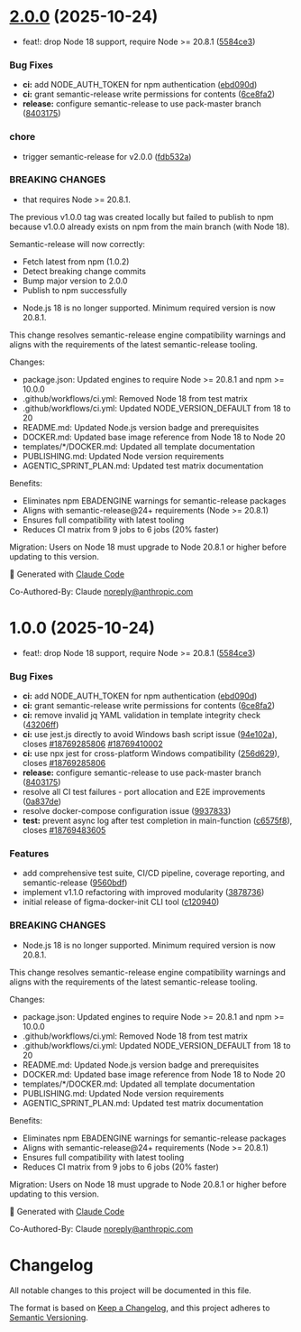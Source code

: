 # [2.0.0](https://github.com/wrsmith108/figma-docker-init/compare/v1.0.2...v2.0.0) (2025-10-24)


* feat!: drop Node 18 support, require Node >= 20.8.1 ([5584ce3](https://github.com/wrsmith108/figma-docker-init/commit/5584ce3166e10b376c40bf5e0bb351f893d3ce6e))


### Bug Fixes

* **ci:** add NODE_AUTH_TOKEN for npm authentication ([ebd090d](https://github.com/wrsmith108/figma-docker-init/commit/ebd090d5863c9f7c8443f3caf58dd92261836b1c))
* **ci:** grant semantic-release write permissions for contents ([6ce8fa2](https://github.com/wrsmith108/figma-docker-init/commit/6ce8fa218cb42d201d5184958ecced8d89d5673b))
* **release:** configure semantic-release to use pack-master branch ([8403175](https://github.com/wrsmith108/figma-docker-init/commit/84031758cf66a6e7f3b5835b1cb0a53b0c2d171e))


### chore

* trigger semantic-release for v2.0.0 ([fdb532a](https://github.com/wrsmith108/figma-docker-init/commit/fdb532a8cf89486a697f2b6c9a7376d778ddaf71))


### BREAKING CHANGES

* that requires Node >= 20.8.1.

The previous v1.0.0 tag was created locally but failed to publish to npm
because v1.0.0 already exists on npm from the main branch (with Node 18).

Semantic-release will now correctly:
- Fetch latest from npm (1.0.2)
- Detect breaking change commits
- Bump major version to 2.0.0
- Publish to npm successfully
* Node.js 18 is no longer supported. Minimum required version is now 20.8.1.

This change resolves semantic-release engine compatibility warnings and aligns
with the requirements of the latest semantic-release tooling.

Changes:
- package.json: Updated engines to require Node >= 20.8.1 and npm >= 10.0.0
- .github/workflows/ci.yml: Removed Node 18 from test matrix
- .github/workflows/ci.yml: Updated NODE_VERSION_DEFAULT from 18 to 20
- README.md: Updated Node.js version badge and prerequisites
- DOCKER.md: Updated base image reference from Node 18 to Node 20
- templates/*/DOCKER.md: Updated all template documentation
- PUBLISHING.md: Updated Node version requirements
- AGENTIC_SPRINT_PLAN.md: Updated test matrix documentation

Benefits:
- Eliminates npm EBADENGINE warnings for semantic-release packages
- Aligns with semantic-release@24+ requirements (Node >= 20.8.1)
- Ensures full compatibility with latest tooling
- Reduces CI matrix from 9 jobs to 6 jobs (20% faster)

Migration:
Users on Node 18 must upgrade to Node 20.8.1 or higher before updating to this version.

🤖 Generated with [Claude Code](https://claude.com/claude-code)

Co-Authored-By: Claude <noreply@anthropic.com>

# 1.0.0 (2025-10-24)


* feat!: drop Node 18 support, require Node >= 20.8.1 ([5584ce3](https://github.com/wrsmith108/figma-docker-init/commit/5584ce3166e10b376c40bf5e0bb351f893d3ce6e))


### Bug Fixes

* **ci:** add NODE_AUTH_TOKEN for npm authentication ([ebd090d](https://github.com/wrsmith108/figma-docker-init/commit/ebd090d5863c9f7c8443f3caf58dd92261836b1c))
* **ci:** grant semantic-release write permissions for contents ([6ce8fa2](https://github.com/wrsmith108/figma-docker-init/commit/6ce8fa218cb42d201d5184958ecced8d89d5673b))
* **ci:** remove invalid jq YAML validation in template integrity check ([43206ff](https://github.com/wrsmith108/figma-docker-init/commit/43206ff2253e66bb765347c69d69dd76edddf311))
* **ci:** use jest.js directly to avoid Windows bash script issue ([94e102a](https://github.com/wrsmith108/figma-docker-init/commit/94e102a4cf10b4c1b062c160081889a03fe9d709)), closes [#18769285806](https://github.com/wrsmith108/figma-docker-init/issues/18769285806) [#18769410002](https://github.com/wrsmith108/figma-docker-init/issues/18769410002)
* **ci:** use npx jest for cross-platform Windows compatibility ([256d629](https://github.com/wrsmith108/figma-docker-init/commit/256d629a0b3eae77c35629d6100c70fe416591b4)), closes [#18769285806](https://github.com/wrsmith108/figma-docker-init/issues/18769285806)
* **release:** configure semantic-release to use pack-master branch ([8403175](https://github.com/wrsmith108/figma-docker-init/commit/84031758cf66a6e7f3b5835b1cb0a53b0c2d171e))
* resolve all CI test failures - port allocation and E2E improvements ([0a837de](https://github.com/wrsmith108/figma-docker-init/commit/0a837def20fb5bee92bb0c216091a2d269995e32))
* resolve docker-compose configuration issue ([9937833](https://github.com/wrsmith108/figma-docker-init/commit/99378339afc95119add7bee1716844e426fb7840))
* **test:** prevent async log after test completion in main-function ([c6575f8](https://github.com/wrsmith108/figma-docker-init/commit/c6575f8e6214767402130cb4ccbdeac16c68dc85)), closes [#18769483605](https://github.com/wrsmith108/figma-docker-init/issues/18769483605)


### Features

* add comprehensive test suite, CI/CD pipeline, coverage reporting, and semantic-release ([9560bdf](https://github.com/wrsmith108/figma-docker-init/commit/9560bdf6387d772efb1bd5bd3414608ec7f8012c))
* implement v1.1.0 refactoring with improved modularity ([3878736](https://github.com/wrsmith108/figma-docker-init/commit/38787365b9b16c63b03818443edaf743e3d6270c))
* initial release of figma-docker-init CLI tool ([c120940](https://github.com/wrsmith108/figma-docker-init/commit/c12094087e82bd823ec05be181c9e43d5fac51e3))


### BREAKING CHANGES

* Node.js 18 is no longer supported. Minimum required version is now 20.8.1.

This change resolves semantic-release engine compatibility warnings and aligns
with the requirements of the latest semantic-release tooling.

Changes:
- package.json: Updated engines to require Node >= 20.8.1 and npm >= 10.0.0
- .github/workflows/ci.yml: Removed Node 18 from test matrix
- .github/workflows/ci.yml: Updated NODE_VERSION_DEFAULT from 18 to 20
- README.md: Updated Node.js version badge and prerequisites
- DOCKER.md: Updated base image reference from Node 18 to Node 20
- templates/*/DOCKER.md: Updated all template documentation
- PUBLISHING.md: Updated Node version requirements
- AGENTIC_SPRINT_PLAN.md: Updated test matrix documentation

Benefits:
- Eliminates npm EBADENGINE warnings for semantic-release packages
- Aligns with semantic-release@24+ requirements (Node >= 20.8.1)
- Ensures full compatibility with latest tooling
- Reduces CI matrix from 9 jobs to 6 jobs (20% faster)

Migration:
Users on Node 18 must upgrade to Node 20.8.1 or higher before updating to this version.

🤖 Generated with [Claude Code](https://claude.com/claude-code)

Co-Authored-By: Claude <noreply@anthropic.com>

# Changelog

All notable changes to this project will be documented in this file.

The format is based on [Keep a Changelog](https://keepachangelog.com/en/1.0.0/),
and this project adheres to [Semantic Versioning](https://semver.org/spec/v2.0.0.html).

<!-- CHANGELOG CONTENT WILL BE AUTOMATICALLY GENERATED BY SEMANTIC-RELEASE -->

